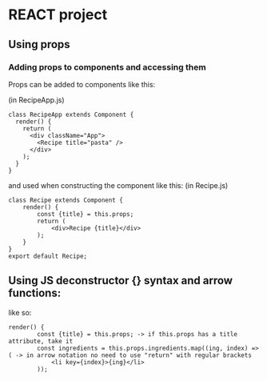 # REACT project
## Using props
### Adding props to components and accessing them

Props can be added to components like this:

(in RecipeApp.js)

```
class RecipeApp extends Component {
  render() {
    return (
      <div className="App">
        <Recipe title="pasta" />
      </div>
    );
  }
}
```

and used when constructing the component like this:
(in Recipe.js)
```
class Recipe extends Component {
    render() {
        const {title} = this.props;
        return (
            <div>Recipe {title}</div>
        );
    }
}
export default Recipe;
```

## Using JS deconstructor {} syntax and arrow functions:

like so:

```
render() {
        const {title} = this.props; -> if this.props has a title attribute, take it
        const ingredients = this.props.ingredients.map((ing, index) => ( -> in arrow notation no need to use "return" with regular brackets
            <li key={index}>{ing}</li>
        ));
``` 

